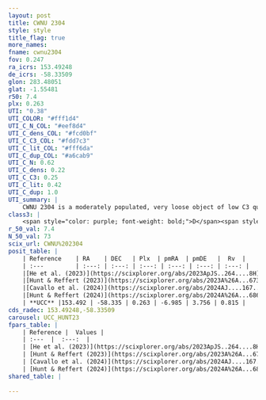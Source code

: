 ```yaml
---
layout: post
title: CWNU 2304
style: style
title_flag: true
more_names: 
fname: cwnu2304
fov: 0.247
ra_icrs: 153.49248
de_icrs: -58.33509
glon: 283.48051
glat: -1.55481
r50: 7.4
plx: 0.263
UTI: "0.38"
UTI_COLOR: "#fff1d4"
UTI_C_N_COL: "#eef8d4"
UTI_C_dens_COL: "#fcd0bf"
UTI_C_C3_COL: "#fdd7c3"
UTI_C_lit_COL: "#fff6da"
UTI_C_dup_COL: "#a6cab9"
UTI_C_N: 0.62
UTI_C_dens: 0.22
UTI_C_C3: 0.25
UTI_C_lit: 0.42
UTI_C_dup: 1.0
UTI_summary: |
    CWNU 2304 is a moderately populated, very loose object of low C3 quality. It was recently reported in the literature.
class3: |
    <span style="color: purple; font-weight: bold;">D</span><span style="color: #FFC300; font-weight: bold;">B</span>
r_50_val: 7.4
N_50_val: 73
scix_url: CWNU%202304
posit_table: |
    | Reference    | RA    | DEC   | Plx  | pmRA  | pmDE   |  Rv  |
    | :---         | :---: | :---: | :---: | :---: | :---: | :---: |
    |[He et al. (2023)](https://scixplorer.org/abs/2023ApJS..264....8H) | 153.554 | -58.393 | 0.277 | -7.014 | 3.772 | 10.24 |
    |[Hunt & Reffert (2023)](https://scixplorer.org/abs/2023A%26A...673A.114H) | 153.534 | -58.321 | 0.267 | -6.974 | 3.751 | -12.369 |
    |[Cavallo et al. (2024)](https://scixplorer.org/abs/2024AJ....167...12C) | 153.513 | -58.308 | 0.266 | -- | -- | -- |
    |[Hunt & Reffert (2024)](https://scixplorer.org/abs/2024A%26A...686A..42H) | 153.534 | -58.321 | 0.267 | -6.974 | 3.751 | -12.369 |
    | **UCC** |153.492 | -58.335 | 0.263 | -6.985 | 3.756 | 0.815 | 
cds_radec: 153.49248,-58.33509
carousel: UCC_HUNT23
fpars_table: |
    | Reference |  Values |
    | :---  |  :---:  |
    | [He et al. (2023)](https://scixplorer.org/abs/2023ApJS..264....8H) | `A0=2.45, m-M=12.65, logAge=7.85` |
    | [Hunt & Reffert (2023)](https://scixplorer.org/abs/2023A%26A...673A.114H) | `AV50=2.063, diffAV50=2.806, MOD50=12.571, logAge50=8.023` |
    | [Cavallo et al. (2024)](https://scixplorer.org/abs/2024AJ....167...12C) | `AV50=1.55, dMod50=12.26, logAge50=8.68, [Fe/H]50=0.44` |
    | [Hunt & Reffert (2024)](https://scixplorer.org/abs/2024A%26A...686A..42H) | `MassJ=549.943` |
shared_table: |
    
---
```

